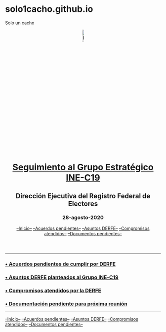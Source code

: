 # solo1cacho.github.io
Solo un cacho

<!DOCTYPE html>
<html lang="es">
    <head>
        <meta charset="UTF-8">
        <title>Seguimiento INE&ndash;C19</title>
        <!-- Include Eric Meyer CSS Reset -->
        <!--link rel="stylesheet" href="meyer-reset.css"> -->
    </head>
    <body>
        <header>
            <img src="https://www.ine.mx/wp-content/uploads/2017/08/logoINE-01.png" alt="Instituto Nacional Electoral" width="10%">
            <h1 id="titulo01"><a href="inicio.html">Seguimiento al Grupo Estratégico INE-C19</a></h1>
            <h2>Dirección Ejecutiva del Registro Federal de Electores</h2>
            <h3>
                28-agosto-2020
                <!-- <script> document.write(new Date().toLocaleDateString()); </script> -->
            </h3>
            <nav>
                <a href="inicio.html">&ndash;Inicio&ndash;</a>
                <a href="acuerdos.html">&ndash;Acuerdos pendientes&ndash;</a>
                <a href="asuntos.html">&ndash;Asuntos DERFE&ndash;</a>
                <a href="atendidos.html">&ndash;Compromisos atendidos&ndash;</a>
                <a href="pendientes.html">&ndash;Documentos pendientes&ndash;</a>
            </nav>
        </header>
        <hr>
        <main>
            <section id="acuerdos">
                <a href="acuerdos.html"><h3 id="titulo03">&#8226;&#32;Acuerdos pendientes de cumplir por DERFE</h3></a>
            </section>
            <section id="asuntos">
                <a href="asuntos.html"><h3 id="titulo03">&#8226;&#32;Asuntos DERFE planteados al Grupo INE-C19</h3></a>
            </section>
            <section id="atendidos">
                <a href="atendidos.html"><h3 id="titulo03">&#8226;&#32;Compromisos atendidos por la DERFE</h3></a>
            </section>
            <section id="pendientes">
                <a href="pendientes.html"><h3 id="titulo03">&#8226;&#32;Documentación pendiente para próxima reunión</h3></a>
            </section>
        </main>
        <hr>
        <footer>
            <nav>
                <a href="inicio.html">&ndash;Inicio&ndash;</a>
                <a href="acuerdos.html">&ndash;Acuerdos pendientes&ndash;</a>
                <a href="asuntos.html">&ndash;Asuntos DERFE&ndash;</a>
                <a href="atendidos.html">&ndash;Compromisos atendidos&ndash;</a>
                <a href="pendientes.html">&ndash;Documentos pendientes&ndash;</a>
            </nav>
        </footer>
        <br>
    </body>
</html>
